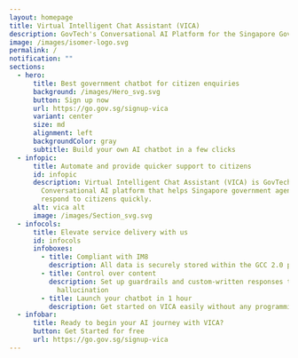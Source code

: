 ```yaml
---
layout: homepage
title: Virtual Intelligent Chat Assistant (VICA)
description: GovTech's Conversational AI Platform for the Singapore Government
image: /images/isomer-logo.svg
permalink: /
notification: ""
sections:
  - hero:
      title: Best government chatbot for citizen enquiries
      background: /images/Hero_svg.svg
      button: Sign up now
      url: https://go.gov.sg/signup-vica
      variant: center
      size: md
      alignment: left
      backgroundColor: gray
      subtitle: Build your own AI chatbot in a few clicks
  - infopic:
      title: Automate and provide quicker support to citizens
      id: infopic
      description: Virtual Intelligent Chat Assistant (VICA) is GovTech's
        Conversational AI platform that helps Singapore government agencies
        respond to citizens quickly.
      alt: vica alt
      image: /images/Section_svg.svg
  - infocols:
      title: Elevate service delivery with us
      id: infocols
      infoboxes:
        - title: Compliant with IM8
          description: All data is securely stored within the GCC 2.0 perimeter
        - title: Control over content
          description: Set up guardrails and custom-written responses to minimise
            hallucination
        - title: Launch your chatbot in 1 hour
          description: Get started on VICA easily without any programming knowledge
  - infobar:
      title: Ready to begin your AI journey with VICA?
      button: Get Started for free
      url: https://go.gov.sg/signup-vica
---
```

